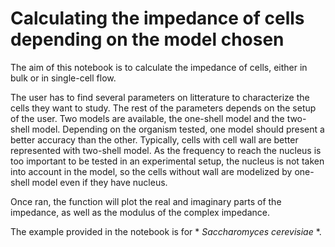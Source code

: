 # Calculating the impedance of cells depending on the model chosen

The aim of this notebook is to calculate the impedance of cells, either in bulk or in single-cell flow.

The user has to find several parameters on litterature to characterize the cells they want to study. The rest of the parameters depends on the setup of the user. 
Two models are available, the one-shell model and the two-shell model. Depending on the organism tested, one model should present a better accuracy than the other. Typically, cells with cell wall are better represented with two-shell model. As the frequency to reach the nucleus is too important to be tested in an experimental setup, the nucleus is not taken into account in the model, so the cells without wall are modelized by one-shell model even if they have nucleus.

Once ran, the function will plot the real and imaginary parts of the impedance, as well as the modulus of the complex impedance.

The example provided in the notebook is for * *Saccharomyces cerevisiae* *.


